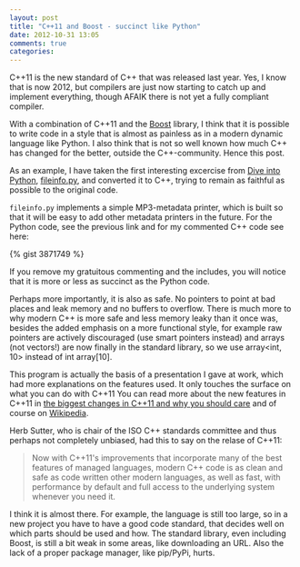 ```yaml
---
layout: post
title: "C++11 and Boost - succinct like Python"
date: 2012-10-31 13:05
comments: true
categories: 
---
```

C++11 is the new standard of C++ that was released last year. Yes, I know that is now 2012, but compilers are just now starting to catch up and implement everything, though AFAIK there is not yet a fully compliant compiler. 

With a combination of C++11 and the [Boost](http://www.boost.org/) library, I think that it is possible to write code in a style that is almost as painless as in a modern dynamic language like Python. I also think that is not so well known how much C++ has changed for the better, outside the C++-community. Hence this post.

As an example, I have taken the first interesting excercise from [Dive into Python](http://www.diveintopython.net/toc/index.html), [fileinfo.py](http://www.diveintopython.net/object_oriented_framework/index.html), and converted it to C++, trying to remain as faithful as possible to the original code.

<!--more-->
`fileinfo.py` implements a simple MP3-metadata printer, which is built so that it will be easy to add other metadata printers in the future. For the Python code, see the previous link and for my commented C++ code see here:

{% gist 3871749 %}

If you remove my gratuitous commenting and the includes, you will notice that it is more or less as succinct as the Python code.

Perhaps more importantly, it is also as safe. No pointers to point at bad places and leak memory and no buffers to overflow. There is much more to why modern C++ is more safe and less memory leaky than it once was, besides the added emphasis on a more functional style, for example raw pointers are actively discouraged (use smart pointers instead) and arrays (not vectors!) are now finally in the standard library, so we use array<int, 10> instead of int array[10].

This program is actually the basis of a presentation I gave at work, which had more explanations on the features used. It only touches the surface on what you can do with C++11 You can read more about the new features in C++11 in [the biggest changes in C++11 and why you should care](http://blog.smartbear.com/software-quality/bid/167271/The-Biggest-Changes-in-C-11-and-Why-You-Should-Care) and of course on [Wikipedia](http://en.wikipedia.org/wiki/C%2B%2B11).

Herb Sutter, who is chair of the ISO C++ standards committee and thus perhaps not completely unbiased, had this to say on the relase of C++11:
> Now with C++11's improvements that incorporate many of the best features of managed languages, modern C++ code is as clean and safe as code written other modern languages, as well as fast, with performance by default and full access to the underlying system whenever you need it.

I think it is almost there. For example, the language is still too large, so in a new project you have to have a good code standard, that decides well on which parts should be used and how. The standard library, even including Boost, is still a bit weak in some areas, like downloading an URL. Also the lack of a proper package manager, like pip/PyPi, hurts.
